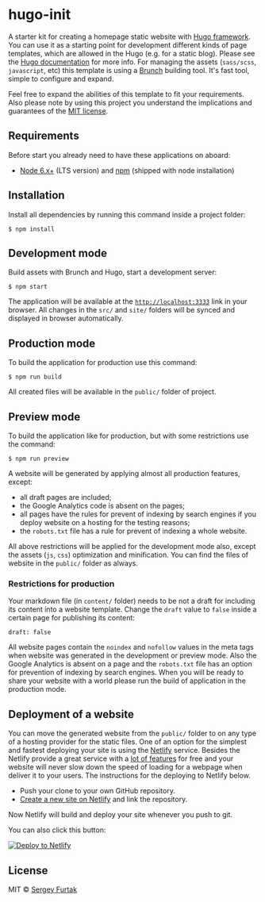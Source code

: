 # hugo-init
A starter kit for creating a homepage static website with [Hugo framework](https://gohugo.io). You can use it as a starting point for development different kinds of page templates, which are allowed in the Hugo (e.g. for a static blog). Please see the [Hugo documentation](https://gohugo.io/documentation/) for more info.
For managing the assets (`sass/scss`, `javascript`, etc) this template is using a [Brunch](http://brunch.io) building tool. It's fast tool, simple to configure and expand.

Feel free to expand the abilities of this template to fit your requirements.
Also please note by using this project you understand the implications and guarantees of the [MIT license](https://github.com/serg/hugo-init/blob/master/LICENSE).
## Requirements
Before start you already need to have these applications on aboard:
- [Node 6.x+](https://nodejs.org/en/download) (LTS version) and [npm](https://www.npmjs.com/get-npm) (shipped with node installation)
## Installation
Install all dependencies by running this command inside a project folder:
```
$ npm install
```
## Development mode
Build assets with Brunch and Hugo, start a development server:
```
$ npm start
```
The application will be available at the [`http://localhost:3333`](http://localhost:3333) link in your browser.
All changes in the `src/` and `site/` folders will be synced and displayed in browser automatically.
## Production mode
To build the application for production use this command:
```
$ npm run build
```
All created files will be available in the `public/` folder of project.
## Preview mode
To build the application like for production, but with some restrictions use the command:
```
$ npm run preview
```
A website will be generated by applying almost all production features, except:
- all draft pages are included;
- the Google Analytics code is absent on the pages;
- all pages have the rules for prevent of indexing by search engines if you deploy website on a hosting for the testing reasons;
- the `robots.txt` file has a rule for prevent of indexing a whole website.

All above restrictions will be applied for the development mode also, except the assets (`js`, `css`) optimization and minification.
You can find the files of website in the `public/` folder as always.
### Restrictions for production
Your markdown file (in `content/` folder) needs to be not a draft for including its content into a website template. Change the `draft` value to `false` inside a certain page for publishing its content:
```
draft: false
```
All website pages contain the `noindex` and `nofollow` values in the meta tags when website was generated in the development or preview mode. Also the Google Analytics is absent on a page and the `robots.txt` file has an option for prevention of indexing by search engines.
When you will be ready to share your website with a world please run the build of application in the production mode.
## Deployment of a website
You can move the generated website from the `public/` folder to on any type of a hosting provider for the static files. One of an option for the simplest and fastest deploying your site is using the [Netlify](https://www.netlify.com) service. Besides the Netlify provide a great service with a [lot of features](https://www.netlify.com/features/) for free and your website will never slow down the speed of loading for a webpage when deliver it to your users. The instructions for the deploying to Netlify below.
- Push your clone to your own GitHub repository.
- [Create a new site on Netlify](https://app.netlify.com/start) and link the repository.

Now Netlify will build and deploy your site whenever you push to git.

You can also click this button:

[![Deploy to Netlify](https://www.netlify.com/img/deploy/button.svg)](https://app.netlify.com/start/deploy?repository=https://github.com/serg/hugo-init/tree/sass)
## License
MIT © [Sergey Furtak](https://sergfurtak.com)